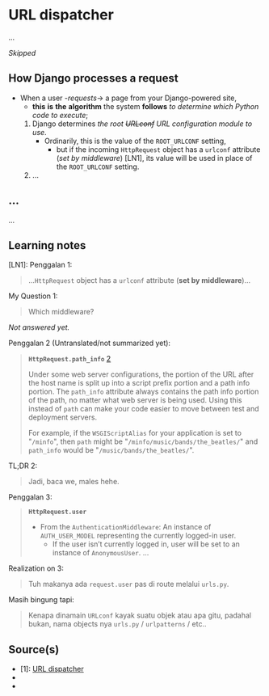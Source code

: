 # URL dispatcher

...

_Skipped_

## How Django processes a request

- When a user -_requests_-> a page from your Django-powered site,
  - **this** **is** **the** **algorithm** the system **follows** _to determine which Python code to execute_;
  1. Django determines _the root ~~URLconf~~ URL configuration module to use_.
     - Ordinarily, this is the value of the `ROOT_URLCONF` setting,
       - but if the incoming `HttpRequest` object has a `urlconf` attribute (_set by middleware_) [LN1], its value will be used in place of the `ROOT_URLCONF` setting.
  2. ...

## ...

...

## Learning notes

[LN1]: Penggalan 1:
> ...`HttpRequest` object has a `urlconf` attribute (**set by middleware**)...

My Question 1:
> Which middleware?

_Not answered yet._

Penggalan 2 (Untranslated/not summarized yet):
> **`HttpRequest.path_info`** [2]
>
> Under some web server configurations, the portion of the URL after the host name is split up into a script prefix portion and a path info portion. The `path_info` attribute always contains the path info portion of the path, no matter what web server is being used. Using this instead of `path` can make your code easier to move between test and deployment servers.
>
> For example, if the `WSGIScriptAlias` for your application is set to "`/minfo`", then `path` might be "`/minfo/music/bands/the_beatles/`" and `path_info` would be "`/music/bands/the_beatles/`".

TL;DR 2:
> Jadi, baca we, males hehe.

Penggalan 3:
> **`HttpRequest.user`**
>
> - From the `AuthenticationMiddleware`: An instance of `AUTH_USER_MODEL` representing the currently logged-in user.
>   - If the user isn’t currently logged in, user will be set to an instance of `AnonymousUser`.
> ...

Realization on 3:
> Tuh makanya ada `request.user` pas di route melalui `urls.py`.

Masih bingung tapi:
> Kenapa dinamain `URLconf` kayak suatu objek atau apa gitu, padahal bukan, nama objects nya `urls.py` / `urlpatterns` / etc..

## Source(s)

- [1]: [URL dispatcher](https://docs.djangoproject.com/en/5.0/topics/http/urls/)
- [2]: [`HttpRequest.path_info`](https://docs.djangoproject.com/en/5.0/ref/request-response/#django.http.HttpRequest.path_info)
- [3]: [`HttpRequest.user`](https://docs.djangoproject.com/en/5.0/ref/request-response/#django.http.HttpRequest.user)
